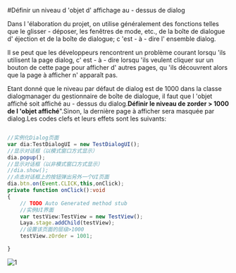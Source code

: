 #Définir un niveau d 'objet d' affichage au - dessus de dialog

Dans l 'élaboration du projet, on utilise généralement des fonctions telles que le glisser - déposer, les fenêtres de mode, etc., de la boîte de dialogue d' éjection et de la boîte de dialogue; c 'est - à - dire l' ensemble dialog.

Il se peut que les développeurs rencontrent un problème courant lorsqu 'ils utilisent la page dialog, c' est - à - dire lorsqu 'ils veulent cliquer sur un bouton de cette page pour afficher d' autres pages, qu 'ils découvrent alors que la page à afficher n' apparaît pas.

Etant donné que le niveau par défaut de dialog est de 1000 dans la classe dialogmanager du gestionnaire de boîte de dialogue, il faut que l 'objet affiché soit affiché au - dessus du dialog.**Définir le niveau de zorder > 1000 de l 'objet affiché**".Sinon, la dernière page à afficher sera masquée par dialog.Les codes clefs et leurs effets sont les suivants:


```typescript

//实例化Dialog页面
var dia:TestDialogUI = new TestDialogUI();
//显示对话框（以模式窗口方式显示）
dia.popup();
//显示对话框（以非模式窗口方式显示）
//dia.show();
//点击对话框上的按钮弹出另外一个UI页面
dia.btn.on(Event.CLICK,this,onClick);
private function onClick():void
{
    // TODO Auto Generated method stub
    //实例UI界面
    var testView:TestView = new TestView();
    Laya.stage.addChild(testView);
  	//设置该页面的层级>1000
    testView.zOrder = 1001;

}
```


![1](img/1.png)